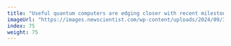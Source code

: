 ```yaml
---
title: "Useful quantum computers are edging closer with recent milestones"
imageUrl: "https://images.newscientist.com/wp-content/uploads/2024/09/30160109/SEI_223436258.jpg?width=788"
index: 75
weight: 75
---
```

